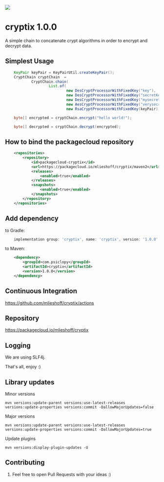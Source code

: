 [![](https://img.shields.io/badge/java-packagecloud.io-844fec.svg)](https://packagecloud.io/)

# cryptix 1.0.0

A simple chain to concatenate crypt algorithms in order to encrypt and decrypt data. 

## Simplest Usage

```java
    KeyPair keyPair = KeyPairUtil.createKeyPair();
    CryptChain cryptChain  =
            CryptChain.chain(
                    List.of(
                            new DesCryptProcessorWithFixedKey("key"),
                            new DesCryptProcessorWithFixedKey("secretKey"),
                            new DesCryptProcessorWithFixedKey("mysecret"),
                            new AesCryptProcessorWithFixedKey("verysecret"),
                            new RsaCryptProcessorWithFixedKey(keyPair)));

    byte[] encrypted = cryptChain.encrypt("hello world!");

    byte[] decrypted = cryptChain.decrypt(encrypted);
```

## How to bind the packagecloud repository

```xml
    <repositories>
        <repository>
            <id>packagecloud-cryptix</id>
            <url>https://packagecloud.io/mlieshoff/cryptix/maven2</url>
            <releases>
                <enabled>true</enabled>
            </releases>
            <snapshots>
                <enabled>true</enabled>
            </snapshots>
        </repository>
    </repositories>
```

## Add dependency

to Gradle:
```groovy
    implementation group: 'cryptix', name: 'cryptix', version: '1.0.0'
```

to Maven:
```xml
    <dependency>
        <groupId>com.psiclopy</groupId>
        <artifactId>cryptix</artifactId>
        <version>1.0.0</version>
    </dependency>
```

## Continuous Integration

https://github.com/mlieshoff/cryptix/actions

## Repository

https://packagecloud.io/mlieshoff/cryptix

## Logging

We are using SLF4j.


That's all, enjoy :)

## Library updates

Minor versions
```
mvn versions:update-parent versions:use-latest-releases versions:update-properties versions:commit -DallowMajorUpdates=false
```

Major versions
```
mvn versions:update-parent versions:use-latest-releases versions:update-properties versions:commit -DallowMajorUpdates=true
```

Update plugins
```
mvn versions:display-plugin-updates -U
```
## Contributing

1. Feel free to open Pull Requests with your ideas :)
